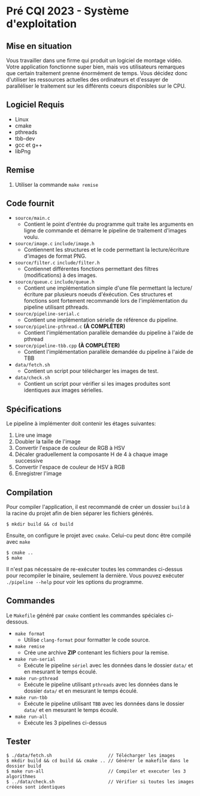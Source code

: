 # Pré CQI 2023 - Système d'exploitation


## Mise en situation

Vous travailler dans une firme qui produit un logiciel de montage vidéo. Votre application fonctionne super bien, mais vos utilisateurs remarques que certain traitement prenne énormément de temps. Vous décidez donc d'utiliser les ressources actuelles des ordinateurs et d'essayer de paralléliser le traitement sur les différents coeurs disponibles sur le CPU.

## Logiciel Requis
- Linux
- cmake
- pthreads
- tbb-dev
- gcc et g++
- libPng

## Remise
1. Utiliser la commande `make remise`

## Code fournit
* `source/main.c`
  * Contient le point d'entrée du programme quit traite les arguments en ligne de commande et démarre le pipeline de traitement d'images voulu.
* `source/image.c` `include/image.h`
  * Contiennent les structures et le code permettant la lecture/écriture d'images de format PNG.
* `source/filter.c` `include/filter.h`
  * Contiennet différentes fonctions permettant des filtres (modifications) à des images.
* `source/queue.c` `include/queue.h`
  * Contient une implémentation simple d'une file permettant la lecture/écriture par plusieurs noeuds d'éxécution. Ces structures et fonctions sont fortement recommandé lors de l'implémentation du pipeline utilisant pthreads.
* `source/pipeline-serial.c`
  * Contient une implémentation sérielle de référence du pipeline.
* `source/pipeline-pthread.c` **(À COMPLÉTER)**
  * Contient l'implémentation parallèle demandée du pipeline à l'aide de pthread
* `source/pipeline-tbb.cpp` **(À COMPLÉTER)**
  * Contient l'implémentation parallèle demandée du pipeline à l'aide de TBB
* `data/fetch.sh`
  * Contient un script pour télécharger les images de test.
* `data/check.sh`
  * Contient un script pour vérifier si les images produites sont identiques aux images sérielles.

## Spécifications
Le pipeline à implémenter doit contenir les étages suivantes:
1. Lire une image
2. Doubler la taille de l'image
3. Convertir l'espace de couleur de RGB à HSV
4. Décaler graduellement la composante H de 4 à chaque image successive
5. Convertir l'espace de couleur de HSV à RGB
6. Enregistrer l'image


## Compilation
Pour compiler l'application, il est recommandé de créer un dossier `build` à la racine du projet afin de bien séparer les fichiers générés.
```
$ mkdir build && cd build
```
Ensuite, on configure le projet avec `cmake`. Celui-cu peut donc être compilé avec `make`
```
$ cmake ..
$ make
```

Il n'est pas nécessaire de re-exécuter toutes les commandes ci-dessus pour recompiler le binaire, seulement la dernière. Vous pouvez exécuter `./pipeline --help` pour voir les options du programme.


## Commandes
Le `Makefile` généré par `cmake` contient les commandes spéciales ci-dessous.

* `make format`
  * Utilise `clang-format` pour formatter le code source.
* `make remise`
  * Crée une archive **ZIP** contenant les fichiers pour la remise.
* `make run-serial`
  * Exécute le pipeline `sériel` avec les données dans le dossier `data/` et en mesurant le temps écoulé.
* `make run-pthread`
  * Exécute le pipeline utilisant `pthreads` avec les données dans le dossier `data/` et en mesurant le temps écoulé.
* `make run-tbb`
  * Exécute le pipeline utilisant `TBB` avec les données dans le dossier `data/` et en mesurant le temps écoulé.
* `make run-all`
  * Exécute les 3 pipelines ci-dessus


## Tester
```
$ ./data/fetch.sh                     // Télécharger les images
$ mkdir build && cd build && cmake .. // Générer le makefile dans le dossier build
$ make run-all                        // Compiler et executer les 3 algorithmes
$ ../data/check.sh                    // Vérifier si toutes les images créées sont identiques
```